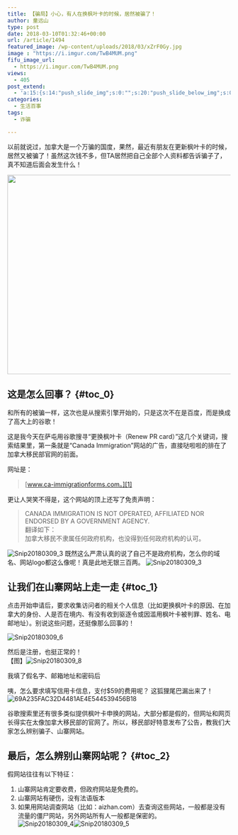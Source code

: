 ```yaml
---
title: 【骗局】小心，有人在换枫叶卡的时候，居然被骗了！
author: 童远山
type: post
date: 2018-03-10T01:32:46+00:00
url: /article/1494
featured_image: /wp-content/uploads/2018/03/xZrF0Gy.jpg
image : "https://i.imgur.com/TwB4MUM.png"
fifu_image_url:
  - https://i.imgur.com/TwB4MUM.png
views:
  - 405
post_extend:
  - 'a:15:{s:14:"push_slide_img";s:0:"";s:20:"push_slide_below_img";s:0:"";s:16:"seo_custom_title";s:0:"";s:19:"seo_custom_keywords";s:0:"";s:15:"seo_custom_desc";s:0:"";s:11:"post_layout";s:3:"one";s:8:"head_img";s:0:"";s:12:"post_gallery";s:0:"";s:14:"post_video_url";s:0:"";s:15:"bigger_head_img";s:0:"";s:12:"bigger_title";s:0:"";s:11:"bigger_desc";s:0:"";s:10:"push_slide";b:0;s:16:"push_slide_below";b:0;s:19:"post_layout_gallery";b:0;}'
categories:
  - 生活百事
tags:
  - 诈骗

---
```

以前就说过，加拿大是一个万骗的国度，果然，最近有朋友在更新枫叶卡的时候，居然又被骗了！虽然这次钱不多，但TA居然把自己全部个人资料都告诉骗子了，真不知道后面会发生什么！

<img decoding="async" loading="lazy" class="alignnone size-full" src="https://i.imgur.com/xZrF0Gy.jpg" width="581" height="450" /> 

## 这是怎么回事？ {#toc_0}

和所有的被骗一样，这次也是从搜索引擎开始的，只是这次不在是百度，而是换成了高大上的谷歌！

这是我今天在萨屯用谷歌搜寻“更换枫叶卡（Renew PR card）”这几个关键词，搜索结果里，第一条就是“Canada Immigration”网站的广告，直接哒啦啦的排在了加拿大移民部官网的前面。

<img decoding="async" style="display: none;" src="https://i.imgur.com/TwB4MUM.png" alt="Snip20180309_3" />  
网址是：

> [www.ca-immigrationforms.com。][1]

更让人哭笑不得是，这个网站的顶上还写了免责声明：

> CANADA IMMIGRATION IS NOT OPERATED, AFFILIATED NOR ENDORSED BY A GOVERNMENT AGENCY.  
> 翻译如下：  
> 加拿大移民不隶属任何政府机构，也没得到任何政府机构的认可。

<img decoding="async" src="https://i.imgur.com/OYWF2B1.png" alt="Snip20180309_3" />  
既然这么严肃认真的说了自己不是政府机构，怎么你的域名、网站logo都这么像呢！真是此地无银三百两。  
<img decoding="async" src="https://i.imgur.com/VKI5iHp.png" alt="Snip20180309_3" /> 

## 让我们在山寨网站上走一走 {#toc_1}

点击开始申请后，要求收集访问者的相关个人信息（比如更换枫叶卡的原因、在加拿大的身份、人是否在境内、有没有收到驱逐令或因滥用枫叶卡被判罪、姓名、电邮地址）。别说这些问题，还挺像那么回事的！

<img decoding="async" src="https://i.imgur.com/DYutRfh.png" alt="Snip20180309_6" /> 

然后是注册，也挺正常的！  
【图】<img decoding="async" src="https://i.imgur.com/JAu38yd.png" alt="Snip20180309_8" />

我填了假名字、邮箱地址和密码后

咦，怎么要求填写信用卡信息，支付$59的费用呢？ 这狐狸尾巴漏出来了！  
<img decoding="async" src="https://i.imgur.com/j4GoZNN.jpg" alt="69A235FAC32D4481AE4E544539456B18" /> 

谷歌搜索里还有很多类似提供枫叶卡申换的网站，大部分都是假的，但网址和网页长得实在太像加拿大移民部的官网了。所以，移民部好特意发布了公告，教我们大家怎么辨别骗子、山寨网站。

## 最后，怎么辨别山寨网站呢？ {#toc_2}

假网站往往有以下特征：

  1. 山寨网站肯定要收费，但政府网站是免费的。
  2. 山寨网站有硬伤，没有法语版本
  3. 如果用网站调查网站（比如：aizhan.com）去查询这些网站，一般都是没有流量的僵尸网站，另外网站所有人一般都是保密的。  
<img decoding="async" src="https://i.imgur.com/7U9uH2Z.png" alt="Snip20180309_4" /><img decoding="async" src="https://i.imgur.com/3M5chdx.png" alt="Snip20180309_5" />

 [1]: http://www.ca-immigrationforms.com%E3%80%82